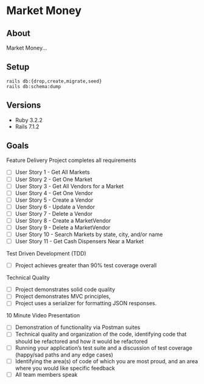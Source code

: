 # Market Money

## About

Market Money...

## Setup

```
rails db:{drop,create,migrate,seed}
rails db:schema:dump
```

## Versions

- Ruby 3.2.2
- Rails 7.1.2

## Goals

Feature Delivery
Project completes all requirements
- [ ] User Story 1 - Get All Markets
- [ ] User Story 2 - Get One Market
- [ ] User Story 3 - Get All Vendors for a Market
- [ ] User Story 4 - Get One Vendor
- [ ] User Story 5 - Create a Vendor
- [ ] User Story 6 - Update a Vendor
- [ ] User Story 7 - Delete a Vendor
- [ ] User Story 8 - Create a MarketVendor
- [ ] User Story 9 - Delete a MarketVendor
- [ ] User Story 10 - Search Markets by state, city, and/or name
- [ ] User Story 11 - Get Cash Dispensers Near a Market

Test Driven Development (TDD)
- [ ] Project achieves greater than 90% test coverage overall

Technical Quality
- [ ] Project demonstrates solid code quality
- [ ] Project demonstrates MVC principles, 
- [ ] Project uses a serializer for formatting JSON responses.

10 Minute Video Presentation
- [ ] Demonstration of functionality via Postman suites
- [ ] Technical quality and organization of the code, identifying code that should be refactored and how it would be refactored
- [ ] Running your application’s test suite and a discussion of test coverage (happy/sad paths and any edge cases)
- [ ] Identifying the area(s) of code of which you are most proud, and an area where you would like specific feedback
- [ ] All team members speak